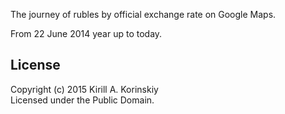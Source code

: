 The journey of rubles by official exchange rate on Google Maps.

From 22 June 2014 year up to today.

## License
Copyright (c) 2015 Kirill A. Korinskiy  
Licensed under the Public Domain.
